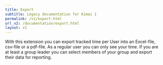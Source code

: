 ```yaml
---
title: Export
subtitle: Legacy documentation for Kimai 1
permalink: /v1/export.html
url_v2: /documentation/export.html
layout: v1
---
```


With this extension you can export tracked time per User into an Excel-file, csv-file or a pdf-file. 
As a regular user you can only see your time. 
If you are at least a group leader you can select members of your group and export their data for reporting.
